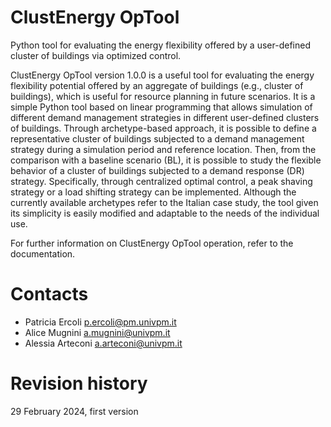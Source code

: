 # ClustEnergy OpTool
Python tool for evaluating the energy flexibility offered by a user-defined cluster of buildings via optimized control.

ClustEnergy OpTool version 1.0.0 is a useful tool for evaluating the energy flexibility potential offered by an aggregate of buildings (e.g., cluster of buildings), which is useful for resource planning in future scenarios. 
It is a simple Python tool based on linear programming that allows simulation of different demand management strategies in different user-defined clusters of buildings. 
Through archetype-based approach, it is possible to define a representative cluster of buildings subjected to a demand management strategy during a simulation period and reference location. 
Then, from the comparison with a baseline scenario (BL), it is possible to study the flexible behavior of a cluster of buildings subjected to a demand response (DR) strategy. 
Specifically, through centralized optimal control, a peak shaving strategy or a load shifting strategy can be implemented. 
Although the currently available archetypes refer to the Italian case study, the tool given its simplicity is easily modified and adaptable to the needs of the individual use.  

For further information on ClustEnergy OpTool operation, refer to the documentation.

# Contacts
- Patricia Ercoli p.ercoli@pm.univpm.it
- Alice Mugnini a.mugnini@univpm.it
- Alessia Arteconi a.arteconi@univpm.it

# Revision history
29 February 2024, first version
